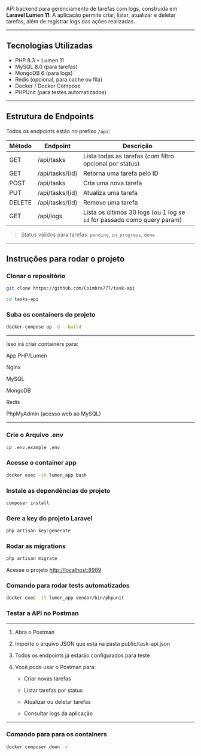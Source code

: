 API backend para gerenciamento de tarefas com logs, construída em **Laravel Lumen 11**.
A aplicação permite criar, listar, atualizar e deletar tarefas, além de registrar logs das ações realizadas.

---

## Tecnologias Utilizadas

-   PHP 8.3 + Lumen 11
-   MySQL 8.0 (para tarefas)
-   MongoDB 6 (para logs)
-   Redis (opcional, para cache ou fila)
-   Docker / Docker Compose
-   PHPUnit (para testes automatizados)

---

## Estrutura de Endpoints

Todos os endpoints estão no prefixo `/api`:

| Método | Endpoint        | Descrição                                                                |
| ------ | --------------- | ------------------------------------------------------------------------ |
| GET    | /api/tasks      | Lista todas as tarefas (com filtro opcional por status)                  |
| GET    | /api/tasks/{id} | Retorna uma tarefa pelo ID                                               |
| POST   | /api/tasks      | Cria uma nova tarefa                                                     |
| PUT    | /api/tasks/{id} | Atualiza uma tarefa                                                      |
| DELETE | /api/tasks/{id} | Remove uma tarefa                                                        |
| GET    | /api/logs       | Lista os últimos 30 logs (ou 1 log se `id` for passado como query param) |

> Status válidos para tarefas: `pending`, `in_progress`, `done`

---

## Instruções para rodar o projeto

### Clonar o repositório

```sh
git clone https://github.com/Coimbra777/task-api
```

```sh
cd tasks-api
```

### Suba os containers do projeto

```sh
docker-compose up -d --build
```

---

Isso irá criar containers para:

App PHP/Lumen

Nginx

MySQL

MongoDB

Redis

PhpMyAdmin (acesso web ao MySQL)

---

### Crie o Arquivo .env

```sh
cp .env.example .env
```

### Acesse o container app

```sh
docker exec -it lumen_app bash
```

### Instale as dependências do projeto

```sh
composer install
```

### Gere a key do projeto Laravel

```sh
php artisan key:generate
```

### Rodar as migrations

```sh
php artisan migrate
```

Acesse o projeto
[http://localhost:8989](http://localhost:8989)

### Comando para rodar tests automatizados

```sh
docker exec -it lumen_app vendor/bin/phpunit
```

### Testar a API no Postman

---

1.  Abra o Postman

2.  Importe o arquivo JSON que está na pasta public/task-api.json

3.  Todos os endpoints já estarão configurados para teste

4.  Você pode usar o Postman para:

    -   Criar novas tarefas

    -   Listar tarefas por status

    -   Atualizar ou deletar tarefas

    -   Consultar logs da aplicação

---

### Comando para para os containers

```sh
docker composer down -v
```
